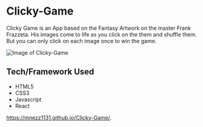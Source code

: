 # Clicky-Game
Clicky Game is an App based on the Fantasy Artwork on the master Frank Frazzeta. His images come to life as you click on the them and shuffle them.  But you can only click on each image once to win the game.

![Image of Clicky-Game](https://i.imgur.com/v0CCaOM.png?1)

## Tech/Framework Used
* HTML5
* CSS3 
* Javascript 
* React

https://mnezz1131.github.io/Clicky-Game/.
